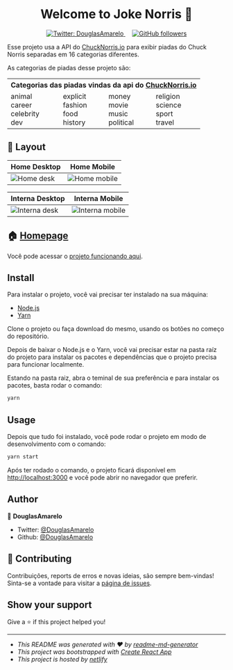 <h1 align="center">Welcome to Joke Norris 👋</h1>

<p align="center">
	<a href="https://twitter.com/DouglasAmarelo" target="_blank">
		<img alt="Twitter: DouglasAmarelo" src="https://img.shields.io/twitter/follow/DouglasAmarelo.svg?style=social" />
	</a>
	&nbsp; &nbsp;
	<a href="https://github.com/DouglasAmarelo?tab=followers" target="_blank">
		<img alt="GitHub followers" src="https://img.shields.io/github/followers/douglasamarelo?label=Follow%20me&style=social" />
	</a>
</p>

Esse projeto usa a API do [ChuckNorris.io](https://api.chucknorris.io/) para exibir piadas do Chuck Norris separadas em 16 categorias diferentes.

As categorias de piadas desse projeto são:

<div align="center">
	<table width="100%">
		<tr>
			<th colspan="4">Categorias das piadas vindas da api do <a href="https://api.chucknorris.io/"  target="_blank">ChuckNorris.io</a></th>
		</tr>
		<tr>
			<td>
				animal<br />
				career<br />
				celebrity<br />
				dev<br />
			</td>
			<td>
				explicit<br />
				fashion<br />
				food<br />
				history<br />
			</td>
			<td>
				money<br />
				movie<br />
				music<br />
				political<br />
			</td>
			<td>
				religion<br />
				science<br />
				sport<br />
				travel<br />
			</td>
		</tr>
	</table>
</div>

## 🎨 Layout

| Home **Desktop** | Home **Mobile** |
| ---------------- | --------------- |
| ![Home desk](https://user-images.githubusercontent.com/3269950/67169341-59891e80-f381-11e9-8a83-f290a44c9f4f.png) | ![Home mobile](https://user-images.githubusercontent.com/3269950/67169343-5e4dd280-f381-11e9-8946-af2ad2d1c324.png) |

| Interna **Desktop** | Interna **Mobile** |
| ------------------- | ------------------ |
| ![Interna desk](https://user-images.githubusercontent.com/3269950/67169342-59891e80-f381-11e9-9efb-6fea1f846332.png) | ![Interna mobile](https://user-images.githubusercontent.com/3269950/67169345-5e4dd280-f381-11e9-8614-4f232cbd3cf5.png) |


## 🏠 [Homepage](https://douglas-lopes-joke-norris.netlify.com/)
Você pode acessar o [projeto funcionando aqui](https://douglas-lopes-joke-norris.netlify.com/).

## Install
Para instalar o projeto, você vai precisar ter instalado na sua máquina:
- [Node.js](https://nodejs.org/en/)
- [Yarn](https://yarnpkg.com/en/)

Clone o projeto ou faça download do mesmo, usando os botões no começo do repositório.

Depois de baixar o Node.js e o Yarn, você vai precisar estar na pasta raíz do projeto para instalar os pacotes e dependências que o projeto precisa para funcionar localmente.

Estando na pasta raiz, abra o teminal de sua preferência e para instalar os pacotes, basta rodar o comando:

```sh
yarn
```

## Usage

Depois que tudo foi instalado, você pode rodar o projeto em modo de desenvolvimento com o comando:

```sh
yarn start
```

Após ter rodado o comando, o projeto ficará disponível em [http://localhost:3000](http://localhost:3000) e você pode abrir no navegador que preferir.


## Author

👤 **DouglasAmarelo**

* Twitter: [@DouglasAmarelo](https://twitter.com/DouglasAmarelo)
* Github: [@DouglasAmarelo](https://github.com/DouglasAmarelo)

## 🤝 Contributing

Contribuições, reports de erros e novas ideias, são sempre bem-vindas!<br />
Sinta-se a vontade para visitar a [página de issues](https://github.com/DouglasAmarelo/joke-norris/issues).

## Show your support

Give a ⭐️ if this project helped you!

***
- _This README was generated with ❤️ by [readme-md-generator](https://github.com/kefranabg/readme-md-generator)_
- _This project was bootstrapped with [Create React App](https://github.com/facebook/create-react-app)_
- _This project is hosted by [netlify](https://www.netlify.com)_
